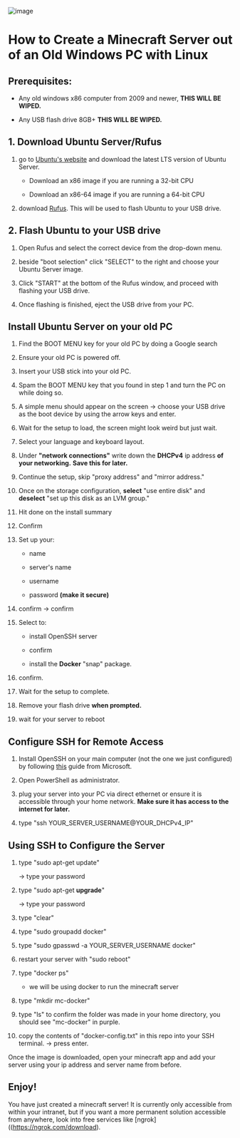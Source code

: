 ![image](https://github.com/user-attachments/assets/b445bee7-1fef-4fb7-956c-b6c24f962f0a)



# How to Create a Minecraft Server out of an Old Windows PC with Linux

## Prerequisites:

* Any old windows x86 computer from 2009 and newer, **THIS WILL BE WIPED.**

* Any USB flash drive 8GB+ **THIS WILL BE WIPED.**



## 1. Download Ubuntu Server/Rufus

1. go to [Ubuntu's website](https://ubuntu.com/download/server) and download the latest LTS version of Ubuntu Server.
   
   * Download an x86 image if you are running a 32-bit CPU
   
   * Download an x86-64 image if you are running a 64-bit CPU

2. download [Rufus](https://rufus.ie/en/). This will be used to flash Ubuntu to your USB drive.



## 2. Flash Ubuntu to your USB drive

1. Open Rufus and select the correct device from the drop-down menu. 

2. beside "boot selection" click "SELECT" to the right and choose your Ubuntu Server image. 

3. Click "START" at the bottom of the Rufus window, and proceed with flashing your USB drive.

4. Once flashing is finished, eject the USB drive from your PC. 



## Install Ubuntu Server on your old PC

1. Find the BOOT MENU key for your old PC by doing a Google search

2. Ensure your old PC is powered off.

3. Insert your USB stick into your old PC.

4. Spam the BOOT MENU key that you found in step 1 and turn the PC on while doing so.

5. A simple menu should appear on the screen -> choose your USB drive as the boot device by using the arrow keys and enter.

6. Wait for the setup to load, the screen might look weird but just wait.

7. Select your language and keyboard layout.

8. Under **"network connections"** write down the **DHCPv4** ip address **of your networking.** **Save this for later.**

9. Continue the setup, skip "proxy address" and "mirror address."

10. Once on the storage configuration, **select** "use entire disk" and **deselect** "set up this disk as an LVM group."

11. Hit done on the install summary

12. Confirm

13. Set up your:
    
    * name
    
    * server's name
    
    * username
    
    * password **(make it secure)**

14. confirm -> confirm

15. Select to:
    
    * install OpenSSH server
    
    * confirm
    
    * install the **Docker** "snap" package.
    
    

16. confirm.

17. Wait for the setup to complete.

18. Remove your flash drive **when prompted.**

19. wait for your server to reboot

## Configure SSH for Remote Access

1. Install OpenSSH on your main computer (not the one we just configured) by following [this](https://learn.microsoft.com/en-us/windows-server/administration/openssh/openssh_install_firstuse?tabs=gui) guide from Microsoft.

2. Open PowerShell as administrator.

3. plug your server into your PC via direct ethernet or ensure it is accessible through your home network. **Make sure it has access to the internet for later.**

4. type "ssh YOUR_SERVER_USERNAME@YOUR_DHCPv4_IP"

## Using SSH to Configure the Server

1. type "sudo apt-get update" 
   
   -> type your password

2. type "sudo apt-get **upgrade**"
   
   -> type your password

3. type "clear"

4. type "sudo groupadd docker"

5. type "sudo gpasswd -a YOUR_SERVER_USERNAME docker"

6. restart your server with "sudo reboot"

7. type "docker ps"
   
   * we will be using docker to run the minecraft server

8. type "mkdir mc-docker"

9. type "ls" to confirm the folder was made in your home directory, you should see "mc-docker" in purple.

10. copy the contents of "docker-config.txt" in this repo into your SSH terminal. -> press enter.
    
Once the image is downloaded, open your minecraft app and add your server using your ip address and server name from before.

## Enjoy!

You have just created a minecraft server! It is currently only accessible from within your intranet, but if you want a more permanent solution accessible from anywhere, look into free services like [ngrok]((https://ngrok.com/download). 


